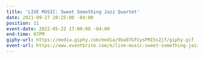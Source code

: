 ```yaml
---
title: 'LIVE MUSIC: Sweet Something Jazz Quartet'
date: 2021-09-27 20:25:00 -04:00
position: 11
event-date: 2022-05-22 17:00:00 -04:00
end-time: 07PM
giphy-url: https://media.giphy.com/media/9ba97GfCysPMI5sZjf/giphy.gif
event-url: https://www.eventbrite.com/e/live-music-sweet-something-jazz-quartet-tickets-320403243727
---
```



